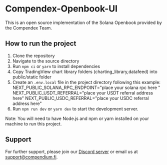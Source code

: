 # Compendex-Openbook-UI

This is an open source implementation of the Solana Openbook provided by the Compendex Team.

## How to run the project

1. Clone the repository
2. Navigate to the source directory
3. Run `npm ci` or `yarn` to install dependencies
4. Copy TradingView chart library folders (charting_library,datafeed) into public/static folder
5. Create an `.env.local` file in the project directory following this example:
NEXT_PUBLIC_SOLANA_RPC_ENDPOINT="place your solana rpc here "
NEXT_PUBLIC_USDT_REFERRAL="place your USDT referral address here"
NEXT_PUBLIC_USDC_REFERRAL="place your USDC referral address here"
6. Run `npm run dev` or `yarn dev` to start the development server.

Note: You will need to have Node.js and npm or yarn installed on your machine to run this project.

## Support

For further support, please join our [Discord server](https://discord.gg/compendium-pendax-846967032288509953) or email us at support@compendium.fi.